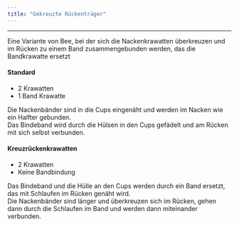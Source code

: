 ```yaml
---
title: "Gekreuzte Rückenträger"
---
```


***

Eine Variante von Bee, bei der sich die Nackenkrawatten überkreuzen und im Rücken zu einem Band zusammengebunden werden, das die Bandkrawatte ersetzt

#### Standard

- 2 Krawatten
- 1 Band Krawatte

Die Nackenbänder sind in die Cups eingenäht und werden im Nacken wie ein Halfter gebunden.  
Das Bindeband wird durch die Hülsen in den Cups gefädelt und am Rücken mit sich selbst verbunden.

#### Kreuzrückenkrawatten

- 2 Krawatten
- Keine Bandbindung

Das Bindeband und die Hülle an den Cups werden durch ein Band ersetzt, das mit Schlaufen im Rücken genäht wird.  
Die Nackenbänder sind länger und überkreuzen sich im Rücken, gehen dann durch die Schlaufen im Band und werden dann miteinander verbunden.




